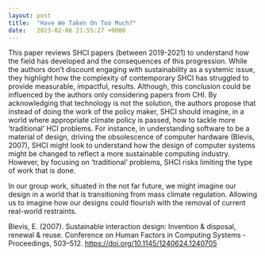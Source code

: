 ```yaml
---
layout: post
title:  "Have We Taken On Too Much?"
date:   2023-02-06 21:55:27 +0000
---
```

This paper reviews SHCI papers (between 2019-2021) to understand how the field has developed and the consequences of this progression. While the authors don’t discount engaging with sustainability as a systemic issue, they highlight how the complexity of contemporary SHCI has struggled to provide measurable, impactful, results. Although, this conclusion could be influenced by the authors only considering papers from CHI. 
By acknowledging that technology is not the solution, the authors propose that instead of doing the work of the policy maker, SHCI should imagine, in a world where appropriate climate policy is passed, how to tackle more ‘traditional’ HCI problems. For instance, in understanding software to be a material of design, driving the obsolescence of computer hardware (Blevis, 2007), SHCI might look to understand how the design of computer systems might be changed to reflect a more sustainable computing industry. However, by focusing on ‘traditional’ problems, SHCI risks limiting the type of work that is done. 

In our group work, situated in the not far future, we might imagine our design in a world that is transitioning from mass climate regulation. Allowing us to imagine how our designs could flourish with the removal of current real-world restraints. 

Blevis, E. (2007). Sustainable interaction design: Invention & disposal, renewal & reuse. Conference on Human Factors in Computing Systems - Proceedings, 503–512. https://doi.org/10.1145/1240624.1240705


